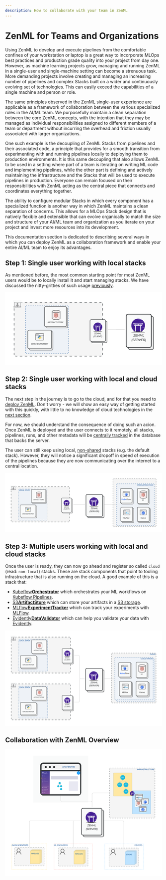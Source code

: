 ```yaml
---
description: How to collaborate with your team in ZenML
---
```


# ZenML for Teams and Organizations

Using ZenML to develop and execute pipelines from the comfortable confines of
your workstation or laptop is a great way to incorporate MLOps best practices
and production grade quality into your project from day one. However, as machine
learning projects grow, managing and running ZenML in a single-user and
single-machine setting can become a strenuous task. More demanding projects
involve creating and managing an increasing number of pipelines and complex
Stacks built on a wider and continuously evolving set of technologies. This can
easily exceed the capabilities of a single machine and person or role.

The same principles observed in the ZenML single-user experience are applicable
as a framework of collaboration between the various specialized roles in the
AI/ML team. We purposefully maintain a clean separation between the core ZenML
concepts, with the intention that they may be managed as individual
responsibilities assigned to different members of a team or department without
incurring the overhead and friction usually associated with larger
organizations.

One such example is the decoupling of ZenML Stacks from pipelines and their
associated code, a principle that provides for a smooth transition from
experimenting with and running pipelines locally to deploying them to production
environments. It is this same decoupling that also allows ZenML to be used
in a setting where part of a team is iterating on writing ML code and
implementing pipelines, while the other part is defining and actively
maintaining the infrastructure and the Stacks that will be used to execute
pipelines in production. Everyone can remain focused on their responsibilities
with ZenML acting as the central piece that connects and coordinates everything
together.

The ability to configure modular Stacks in which every component has a
specialized function is another way in which ZenML maintains a clean separation
of concerns. This allows for a MLOps Stack design that is natively flexible and
extensible that can evolve organically to match the size and structure
of your AI/ML team and organization as you iterate on your project and invest
more resources into its development.

This documentation section is dedicated to describing several ways in which you
can deploy ZenML as a collaboration framework and enable your entire AI/ML team
to enjoy its advantages.

## Step 1: Single user working with local stacks

As mentioned before, the most common starting point for most ZenML users would be
to locally install it and start managing stacks. We have discussed the nitty-gritties
of such usage [previously](../stacks/managing-stacks.md).

![Working with local ZenML](../../assets/starter_guide/collaboration/01_local_stack.png)

## Step 2: Single user working with local and cloud stacks

The next step in the journey is to go to the cloud, and for that you need to [deploy ZenML](../../getting-started/deploying-zenml/deploying-zenml.md).
Don't worry - we will show an easy way of getting started with this quickly, with little to no knowledge of cloud technologies in the
[next section](zenml-deployment.md).

For now, we should understand the consequence of doing such an acion. Once ZenML is deployed and the user connects to it remotely, all
stacks, pipelines, runs, and other metadata will be [centrally tracked](../../advanced-guide/pipelines/runtime-configuration.md) in
the database that backs the server.

The user can still keep using local, [non-shared](../stacks/managing-stacks.md#sharing-stacks-over-a-zenml-server) stacks (e.g. the default stack). However, they will notice a significant dropoff in speed of execution
of the pipelines because they are now communicating over the internet to a central location.

![Single user working with local and cloud stacks](../../assets/starter_guide/collaboration/02_multiple_stacks.png)

## Step 3: Multiple users working with local and cloud stacks

Once the user is ready, they can now go ahead and register so called `cloud` (read: `non-local`) stacks. These are stack components
that point to tooling infrastructure that is also running on the cloud. A good example of this is a stack that:

- [Kubeflow**Orchestrator**](../../component-gallery/orchestrators/kubeflow.md) which orchestrates your ML workflows on [Kubeflow Pipelines](https://www.kubeflow.org/docs/components/pipelines/v1/introduction/). 
- [S3**ArtifactStore**](../../component-gallery/artifact-stores/amazon-s3.md) which can store your artifacts in a [S3 storage](https://aws.amazon.com/s3/).
- [MLflow**ExperimentTracker**](../../component-gallery/experiment-trackers/mlflow.md) which can track your experiments with [MLFlow](https://mlflow.org/).
- [Evidently**DataValidator**](../../component-gallery/data-validators/evidently.md) which can help you validate your data with [Evidently](https://www.evidentlyai.com/).

![Multiple users working with local and cloud stacks](../../assets/starter_guide/collaboration/03_multiple_users.png)

## Collaboration with ZenML Overview

![Collaboration with ZenML Overview](../../assets/starter_guide/collaboration/04_cloud_collaboration_overview.png)

